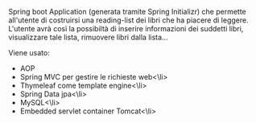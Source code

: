 <p>
Spring boot Application (generata tramite Spring Initializr) che permette all'utente di costruirsi una reading-list dei libri che ha piacere di leggere.
L'utente avrà così la possibiltà di inserire informazioni dei suddetti libri, visualizzare tale lista,
rimuovere libri dalla lista...
</p>

Viene usato:
<ul>
    <li>AOP</li>
    <li>Spring MVC per gestire le richieste web<\li>
    <li>Thymeleaf come template engine<\li> 
    <li>Spring Data jpa<\li>
    <li>MySQL<\li>
    <li>Embedded servlet container Tomcat<\li>  
</ul>